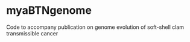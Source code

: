 # myaBTNgenome
Code to accompany publication on genome evolution of soft-shell clam transmissible cancer
